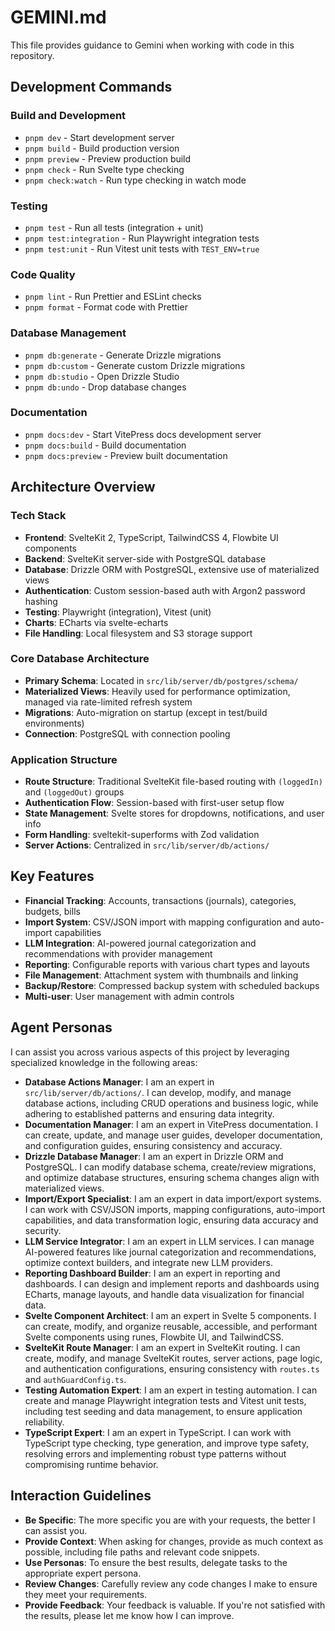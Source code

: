 # GEMINI.md

This file provides guidance to Gemini when working with code in this repository.

## Development Commands

### Build and Development

- `pnpm dev` - Start development server
- `pnpm build` - Build production version
- `pnpm preview` - Preview production build
- `pnpm check` - Run Svelte type checking
- `pnpm check:watch` - Run type checking in watch mode

### Testing

- `pnpm test` - Run all tests (integration + unit)
- `pnpm test:integration` - Run Playwright integration tests
- `pnpm test:unit` - Run Vitest unit tests with `TEST_ENV=true`

### Code Quality

- `pnpm lint` - Run Prettier and ESLint checks
- `pnpm format` - Format code with Prettier

### Database Management

- `pnpm db:generate` - Generate Drizzle migrations
- `pnpm db:custom` - Generate custom Drizzle migrations
- `pnpm db:studio` - Open Drizzle Studio
- `pnpm db:undo` - Drop database changes

### Documentation

- `pnpm docs:dev` - Start VitePress docs development server
- `pnpm docs:build` - Build documentation
- `pnpm docs:preview` - Preview built documentation

## Architecture Overview

### Tech Stack

- **Frontend**: SvelteKit 2, TypeScript, TailwindCSS 4, Flowbite UI components
- **Backend**: SvelteKit server-side with PostgreSQL database
- **Database**: Drizzle ORM with PostgreSQL, extensive use of materialized views
- **Authentication**: Custom session-based auth with Argon2 password hashing
- **Testing**: Playwright (integration), Vitest (unit)
- **Charts**: ECharts via svelte-echarts
- **File Handling**: Local filesystem and S3 storage support

### Core Database Architecture

- **Primary Schema**: Located in `src/lib/server/db/postgres/schema/`
- **Materialized Views**: Heavily used for performance optimization, managed via rate-limited refresh system
- **Migrations**: Auto-migration on startup (except in test/build environments)
- **Connection**: PostgreSQL with connection pooling

### Application Structure

- **Route Structure**: Traditional SvelteKit file-based routing with `(loggedIn)` and `(loggedOut)` groups
- **Authentication Flow**: Session-based with first-user setup flow
- **State Management**: Svelte stores for dropdowns, notifications, and user info
- **Form Handling**: sveltekit-superforms with Zod validation
- **Server Actions**: Centralized in `src/lib/server/db/actions/`

## Key Features

- **Financial Tracking**: Accounts, transactions (journals), categories, budgets, bills
- **Import System**: CSV/JSON import with mapping configuration and auto-import capabilities
- **LLM Integration**: AI-powered journal categorization and recommendations with provider management
- **Reporting**: Configurable reports with various chart types and layouts
- **File Management**: Attachment system with thumbnails and linking
- **Backup/Restore**: Compressed backup system with scheduled backups
- **Multi-user**: User management with admin controls

## Agent Personas

I can assist you across various aspects of this project by leveraging specialized knowledge in the following areas:

- **Database Actions Manager**: I am an expert in `src/lib/server/db/actions/`. I can develop, modify, and manage database actions, including CRUD operations and business logic, while adhering to established patterns and ensuring data integrity.
- **Documentation Manager**: I am an expert in VitePress documentation. I can create, update, and manage user guides, developer documentation, and configuration guides, ensuring consistency and accuracy.
- **Drizzle Database Manager**: I am an expert in Drizzle ORM and PostgreSQL. I can modify database schema, create/review migrations, and optimize database structures, ensuring schema changes align with materialized views.
- **Import/Export Specialist**: I am an expert in data import/export systems. I can work with CSV/JSON imports, mapping configurations, auto-import capabilities, and data transformation logic, ensuring data accuracy and security.
- **LLM Service Integrator**: I am an expert in LLM services. I can manage AI-powered features like journal categorization and recommendations, optimize context builders, and integrate new LLM providers.
- **Reporting Dashboard Builder**: I am an expert in reporting and dashboards. I can design and implement reports and dashboards using ECharts, manage layouts, and handle data visualization for financial data.
- **Svelte Component Architect**: I am an expert in Svelte 5 components. I can create, modify, and organize reusable, accessible, and performant Svelte components using runes, Flowbite UI, and TailwindCSS.
- **SvelteKit Route Manager**: I am an expert in SvelteKit routing. I can create, modify, and manage SvelteKit routes, server actions, page logic, and authentication configurations, ensuring consistency with `routes.ts` and `authGuardConfig.ts`.
- **Testing Automation Expert**: I am an expert in testing automation. I can create and manage Playwright integration tests and Vitest unit tests, including test seeding and data management, to ensure application reliability.
- **TypeScript Expert**: I am an expert in TypeScript. I can work with TypeScript type checking, type generation, and improve type safety, resolving errors and implementing robust type patterns without compromising runtime behavior.

## Interaction Guidelines

- **Be Specific**: The more specific you are with your requests, the better I can assist you.
- **Provide Context**: When asking for changes, provide as much context as possible, including file paths and relevant code snippets.
- **Use Personas**: To ensure the best results, delegate tasks to the appropriate expert persona.
- **Review Changes**: Carefully review any code changes I make to ensure they meet your requirements.
- **Provide Feedback**: Your feedback is valuable. If you're not satisfied with the results, please let me know how I can improve.
